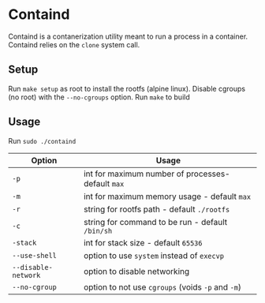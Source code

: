 # Containd
Containd is a contanerization utility meant to run a process in a container. Containd relies on the `clone` system call. 

## Setup
Run `make setup` as root to install the rootfs (alpine linux). Disable cgroups (no root) with the `--no-cgroups` option. Run `make` to build

## Usage
Run `sudo ./containd` 

| Option              | Usage |
| ------------------- | ----- |
| `-p`                | int for maximum number of processes- default `max`|
| `-m`                | int for maximum memory usage - default `max` |
| `-r`                | string for rootfs path - default `./rootfs`      |
| `-c`                | string for command to be run - default `/bin/sh`      |
| `-stack`            | int for stack size - default `65536`      |
| `--use-shell`       | option to use `system` instead of `execvp`      |
| `--disable-network` | option to disable networking       |
| `--no-cgroup`       | option to not use `cgroups` (voids `-p` and `-m`)      |